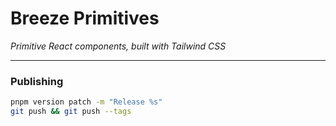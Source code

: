 # Breeze Primitives

_Primitive React components, built with Tailwind CSS_

---

### Publishing

```bash
pnpm version patch -m "Release %s"
git push && git push --tags
```

